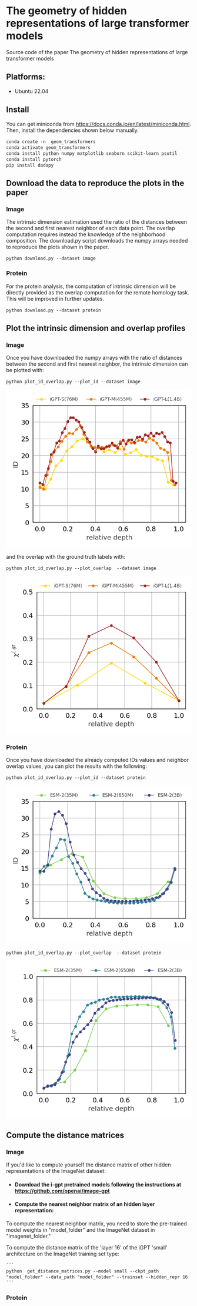 # The geometry of hidden representations of large transformer models

Source code of the paper  The geometry of hidden representations of large transformer models


## Platforms:
- Ubuntu 22.04

## Install

You can get miniconda from https://docs.conda.io/en/latest/miniconda.html. Then, install the dependencies shown below manually.

```
conda create -n  geom_transformers                            
conda activate geom_transformers
conda install python numpy matplotlib seaborn scikit-learn psutil
conda install pytorch    
pip install dadapy     
```

## Download the data to reproduce the plots in the paper
### Image
The intrinsic dimension estimation used the ratio of the distances between the second and first nearest neighbor of each data point. The overlap computation requires instead the knowledge of the neighborhood composition. The download.py script downloads the numpy arrays needed to reproduce the plots shown in the paper.

```
python download.py --dataset image
```

### Protein
For the protein analysis, the computation of intrinsic dimension will be directly provided as the overlap computation for the remote homology task. This will be improved in further updates.

```
python download.py --dataset protein
```

## Plot the intrinsic dimension and overlap profiles
### Image
Once you have downloaded the numpy arrays with the ratio of distances between the second and first nearest neighbor, the intrinsic dimension can be plotted with:

```
python plot_id_overlap.py --plot_id --dataset image
```
![Alt text](results/intrinsic_dimension_image.png)


and the overlap with the ground truth labels with:

```
python plot_id_overlap.py --plot_overlap  --dataset image
```
![Alt text](results/overlap_ground_truth_image.png)

### Protein
Once you have downloaded the already computed IDs values and neighbor overlap values, you can plot the results with the following:

```
python plot_id_overlap.py --plot_id --dataset protein
```
![Alt text](results/intrinsic_dimension_protein.png)

```
python plot_id_overlap.py --plot_overlap  --dataset protein
```

![Alt text](results/overlap_ground_truth_protein.png)

## Compute the distance matrices 
### Image

If you'd like to compute yourself the distance matrix of other hidden representations of the ImageNet dataset:

   * #### Download the i-gpt pretrained models following the instructions at https://github.com/openai/image-gpt 


   * #### Compute the nearest neighbor matrix of an hidden layer representation:

   To compute the nearest neighbor matrix, you need to store the pre-trained model weights in "model_folder" and the ImageNet dataset in "imagenet_folder." 

   To compute the distance matrix of the 'layer 16' of the iGPT 'small' architecture on the ImageNet training set type:

    ```
    python  get_distance_matrices.py --model small --ckpt_path "model_folder" --data_path "model_folder" --trainset --hidden_repr 16
    ```

### Protein 








